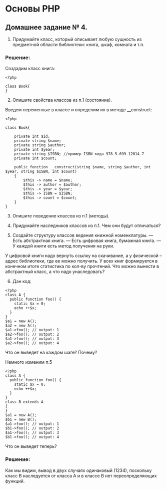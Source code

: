 # Основы PHP

## Домашнее задание № 4.

1. Придумайте класс, который описывает любую сущность из предметной области библиотеки: книга, шкаф, комната и т.п.

### Решение:

Создадим класс книга:

```
<?php

class Book{
}
```

2. Опишите свойства классов из п.1 (состояние).

Введем переменные в классе и определим их в методе __construct:

```
<?php

class Book{

    private int $id;
    private string $name;
    private string $author;
    private int $year;
    private string $ISBN; //пример ISBN кода 978-5-699-12014-7
    private int $count;

    public function __construct(string $name, string $author, int $year, string $ISBN, int $count)
    {
        $this -> name = $name;
        $this -> author = $author;
        $this -> year = $year;
        $this -> ISBN = $ISBN;
        $this -> count = $count;
    }
}
```

3. Опишите поведение классов из п.1 (методы).

4. Придумайте наследников классов из п.1. Чем они будут отличаться?

5. Создайте структуру классов ведения книжной номенклатуры.
— Есть абстрактная книга.
— Есть цифровая книга, бумажная книга.
— У каждой книги есть метод получения на руки.

У цифровой книги надо вернуть ссылку на скачивание, а у физической – адрес библиотеки, где ее можно получить. У всех книг формируется в конечном итоге статистика по кол-ву прочтений.
Что можно вынести в абстрактный класс, а что надо унаследовать?

6. Дан код:

```
<?php
class A {
  public function foo() {
    static $x = 0;
    echo ++$x;
  }
}
$a1 = new A();
$a2 = new A();
$a1->foo(); // output: 1
$a2->foo(); // output: 2
$a1->foo(); // output: 3
$a2->foo(); // output: 4
```

Что он выведет на каждом шаге? Почему?

Немного изменим п.5

```
<?php
class A {
  public function foo() {
    static $x = 0;
    echo ++$x;
  }
}
class B extends A
{
}
$a1 = new A();
$b1 = new B();
$a1->foo(); // output: 1
$b1->foo(); // output: 2
$a1->foo(); // output: 3
$b1->foo(); // output: 4
```

Что он выведет теперь?

### Решение:

Как мы видим, вывод в двух случаях одинаковый (1234), поскольку класс B наследуется от класса A и в классе B нет переопределяющих функций.
